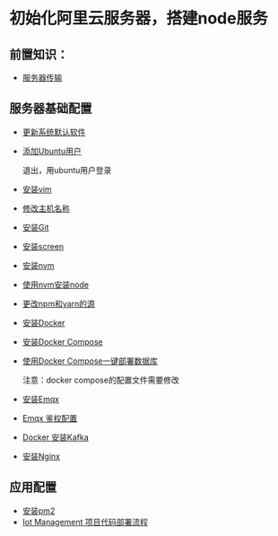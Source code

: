 # 初始化阿里云服务器，搭建node服务

## 前置知识：

* [服务器传输](../Ubuntu/基本使用/服务器传输.md)

## 服务器基础配置

* [更新系统默认软件](../Ubuntu/基本使用/系统更新.md)
* [添加Ubuntu用户](../Ubuntu/基本使用/添加用户.md)

  退出，用ubuntu用户登录

* [安装vim](../Ubuntu/20.04/软件安装/安装vim.md)
* [修改主机名称](../Ubuntu/基本使用/修改主机名称.md)
* [安装Git](../Ubuntu/20.04/软件安装/安装Git.md)
* [安装screen](../Ubuntu/20.04/软件安装/安装screen.md)
* [安装nvm](../Ubuntu/20.04/软件安装/安装nvm.md)
* [使用nvm安装node](../../NodeJS/版本控制/nvm/基础用法.md)
* [更改npm和yarn的源](../../NodeJS/NPM/换源.md)
* [安装Docker](../Ubuntu/20.04/软件安装/安装Docker.md)
* [安装Docker Compose](../Ubuntu/20.04/软件安装/安装DockerCompose.md)
* [使用Docker Compose一键部署数据库](../../数据库/Docker/全部.md)

  注意：docker compose的配置文件需要修改

* [安装Emqx](../Ubuntu/20.04/软件安装/安装Emqx.md)
* [Emqx 鉴权配置](../../消息中间件/Emqx/鉴权.md)
* [Docker 安装Kafka](../../消息中间件/Kafka/Docker安装.md)
* [安装Nginx](../Ubuntu/20.04/软件安装/安装Nginx.md)


## 应用配置

* [安装pm2](../../NodeJS/pm2/简介.md)
* [Iot Management 项目代码部署流程](./iot_management代码部署.md)